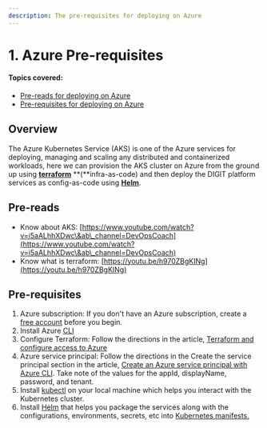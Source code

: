 ```yaml
---
description: The pre-requisites for deploying on Azure
---
```


# 1. Azure Pre-requisites

#### Topics covered:

* [Pre-reads for deploying on Azure](1.-azure-pre-requisites.md#pre-read)
* [Pre-requisites for deploying on Azure](1.-azure-pre-requisites.md#pre-requisites)

## Overview

The Azure Kubernetes Service (AKS) is one of the Azure services for deploying, managing and scaling any distributed and containerized workloads, here we can provision the AKS cluster on Azure from the ground up using [**terraform**](https://www.terraform.io/intro/index.html) **(**infra-as-code) and then deploy the DIGIT platform services as config-as-code using [**Helm**](https://helm.sh/docs/).

## Pre-reads <a href="#pre-read" id="pre-read"></a>

* Know about AKS: [https://www.youtube.com/watch?v=i5aALhhXDwc\&ab\_channel=DevOpsCoach](https://www.youtube.com/watch?v=i5aALhhXDwc\&ab\_channel=DevOpsCoach)​
* Know what is terraform: [https://youtu.be/h970ZBgKINg](https://youtu.be/h970ZBgKINg)

## **Pre-requisites**​

1. Azure subscription: If you don't have an Azure subscription, create a [free account](https://azure.microsoft.com/free/?ref=microsoft.com\&utm\_source=microsoft.com\&utm\_medium=docs\&utm\_campaign=visualstudio) before you begin.
2. Install Azure [CLI](https://docs.microsoft.com/en-us/cli/azure/install-azure-cli)
3. Configure Terraform: Follow the directions in the article, [Terraform and configure access to Azure](https://docs.microsoft.com/en-us/azure/developer/terraform/get-started-cloud-shell)
4. Azure service principal: Follow the directions in the Create the service principal section in the article, [Create an Azure service principal with Azure CLI](https://docs.microsoft.com/en-us/cli/azure/create-an-azure-service-principal-azure-cli?view=azure-cli-latest). Take note of the values for the appId, displayName, password, and tenant.
5. Install [kubectl](https://kubernetes.io/docs/tasks/tools/) on your local machine which helps you interact with the Kubernetes cluster.
6. Install [Helm](https://helm.sh/docs/intro/install/) that helps you package the services along with the configurations, environments, secrets, etc into [Kubernetes manifests.](https://devspace.cloud/docs/cli/deployment/kubernetes-manifests/what-are-manifests)
